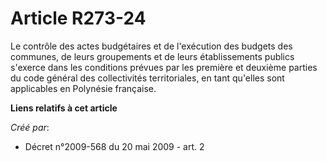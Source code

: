 # Article R273-24

Le contrôle des actes budgétaires et de l'exécution des budgets des communes, de leurs groupements et de leurs établissements
publics s'exerce dans les conditions prévues par les première et deuxième parties du code général des collectivités
territoriales, en tant qu'elles sont applicables en Polynésie française.

**Liens relatifs à cet article**

_Créé par_:

  - Décret n°2009-568 du 20 mai 2009 - art. 2
